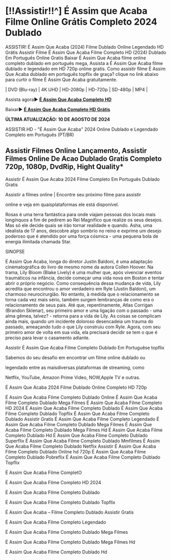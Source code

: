# [!!Assistir!!^] É Assim que Acaba Filme Online Grátis Completo 2024 Dublado

ASSISTIR! É Assim Que Acaba (2024) Filme Dublado Online Legendado HD Grátis Assistir Filme É Assim Que Acaba Filme Completo HD (2024) Dublado Em Português Online Gratis Baixar É Assim Que Acaba filme online completo dublado em português mega, Assista a É Assim Que Acaba filme dublado e legendado em HD 720p online gratis. Como assistir filme É Assim Que Acaba dublado em português topflix de graça? clique no link abaixo para curtir o filme É Assim Que Acaba gratuitamente.

| DVD (Blu-ray) | 4K UHD | HD-2080p | HD-720p | SD-480p | MP4 |

Assista agora► **[É Assim Que Acaba Completo HD](https://jasstwatch.com/pt/movie/1079091)**

Baixar► **[É Assim Que Acaba Completo HD Grátis](https://jasstwatch.com/pt/movie/1079091)**

**ÚLTIMA ATUALIZAÇÃO: 10 DE AGOSTO DE 2024**

ASSISTIR.HD - "É Assim Que Acaba" 2024 Online Dublado e Legendado Completo em Português (PT/BR)

## Assistir Filmes Online Lançamento, Assistir Filmes Online De Acao Dublado Gratis Completo 720p, 1080p, DvdRip, Hight Quality*

Assistir É Assim Que Acaba 2024 Filme Completo Em Português Dublado Gratis

Assistir a filmes online | Encontre seu próximo filme para assistir

online e veja em quaisplataformas ele está disponível.

Rosas é uma terra fantástica para onde viajam pessoas dos locais mais longínquos a fim de pedirem ao Rei Magnífico que realize os seus desejos. Mas só ele decide quais se irão tornar realidade e quando. Asha, uma idealista de 17 anos, descobre algo sombrio no reino e exprime um desejo poderoso que é atendido por uma força cósmica - uma pequena bola de energia ilimitada chamada Star.

SINOPSE

É Assim Que Acaba, longa do diretor Justin Baldoni, é uma adaptação cinematográfica do livro de mesmo nome da autora Collen Hoover. Na trama, Lily Bloom (Blake Lively) é uma mulher que, após vivenciar eventos traumáticos na infância, decide começar uma vida nova em Boston e tentar abrir o próprio negócio. Como consequência dessa mudança de vida, Lily acredita que encontrou o amor verdadeiro em Ryle (Justin Baldoni), um charmoso neurocirurgião. No entanto, à medida que o relacionamento se torna cada vez mais sério, também surgem lembranças de como era o relacionamento de seus pais. Até que, repentinamente, Atlas Corrigan (Brandon Sklenar), seu primeiro amor e uma ligação com o passado - uma alma gêmea, talvez? - retorna para a vida de Lily. As coisas se complicam ainda mais, quando um incidente doloroso desencadeia um trauma do passado, ameaçando tudo o que Lily construiu com Ryle. Agora, com seu primeiro amor de volta em sua vida, ela precisará decidir se tem o que é preciso para levar o casamento adiante.

Assistir É Assim Que Acaba Filme Completo Dublado Em Portuguêse topflix

Sabemos do seu desafio em encontrar um filme online dublado ou

legendado entre as maisdiversas plataformas de streaming, como

Netflix, YouTube, Amazon Prime Video, NOW,Apple TV e outras.

É Assim Que Acaba 2024 Filme Dublado Online Completo HD 720p

É Assim Que Acaba Filme Completo Dublado Online É Assim Que Acaba Filme Completo Dublado Mega Filmes É Assim Que Acaba Filme Completo HD 2024 É Assim Que Acaba Filme Completo Dublado É Assim Que Acaba Filme Completo Dublado Topflix É Assim Que Acaba Filme Completo Dublado Assistir Gratis É Assim Que Acaba Filme Completo Legendado É Assim Que Acaba Filme Completo Dublado Mega Filmes É Assim Que Acaba Filme Completo Dublado Mega Filmes Hd É Assim Que Acaba Filme Completo Dublado Hd É Assim Que Acaba Filme Completo Dublado Superflix É Assim Que Acaba Filme Completo Dublado Mmfilmes É Assim Que Acaba Filme Completo Dublado Netflix Assistir É Assim Que Acaba Filme Completo Dublado Online hd 720p É Assim Que Acaba Filme Completo Dublado Pobreflix É Assim Que Acaba Filme Completo Dublado Topflix

É Assim Que Acaba Filme CompletO

É Assim Que Acaba Filme Completo HD 2024

É Assim Que Acaba Filme Completo Dublado

É Assim Que Acaba Filme Completo Dublado Topflix

É Assim Que Acaba – Filme Completo Dublado Assistir Gratis

É Assim Que Acaba Filme Completo Legendado

É Assim Que Acaba Filme Completo Dublado Mega Filmes

É Assim Que Acaba Filme Completo Dublado Mega Filmes Hd

É Assim Que Acaba Filme Completo Dublado Hd
